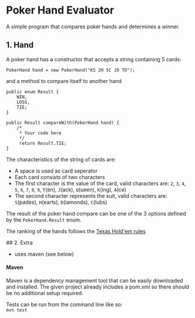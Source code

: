 # Poker Hand Evaluator

A simple program that compares poker hands and determines a winner.

## 1. Hand

A poker hand has a constructor that accepts a string containing 5 cards: 

```
PokerHand hand = new PokerHand("KS 2H 5C JD TD");
```

and a method to compare itself to another hand

```
public enum Result {
	WIN,
	LOSS,
	TIE;
}
	
public Result compareWith(PokerHand hand) {
	/*
	 * Your code here
	 */
	 return Result.TIE;
}
```

The characteristics of the string of cards are:
*   A space is used as card seperator
*   Each card consists of two characters
*   The first character is the value of the card, valid characters are: `2`, `3`, `4`, `5`, `6`, `7`, `8`, `9`, `T`(en), `J`(ack), `Q`(ueen), `K`(ing), `A`(ce)
*   The second character represents the suit, valid characters are: `S`(pades), `H`(earts), `D`(iamonds), `C`(lubs)

The result of the poker hand compare can be one of the 3 options defined by the `PokerHand.Result` enum.

The ranking of the hands follows the [Texas Hold'em rules](http://www.wsop.com/how-to-play-poker/images/how-to-ranking.jpg)

## 2. Extra

*  uses maven (see below)

#### Maven

Maven is a dependency management tool that can be easily downloaded and installed. The given project already includes a pom.xml so there should be no additional setup required.

Tests can be run from the command line like so:  
`mvn test`
